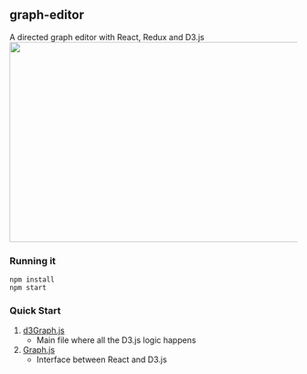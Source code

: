 ## graph-editor
A directed graph editor with React, Redux and D3.js
<img src="https://github.com/jtraviesor/graph-editor/raw/master/misc/sc2.png" width="700" height="350"/>

### Running it

```
npm install
npm start
```

### Quick Start
1. [d3Graph.js](../src/plugins/d3Graph.js)
   * Main file where all the D3.js logic happens 
2. [Graph.js](../src/components/Graph.js)
   * Interface between React and D3.js
